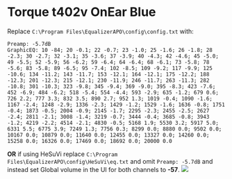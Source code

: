 # Torque t402v OnEar Blue
Replace `C:\Program Files\EqualizerAPO\config\config.txt` with:
```
Preamp: -5.7dB
GraphicEQ: 10 -84; 20 -0.1; 22 -0.7; 23 -1.0; 25 -1.6; 26 -1.8; 28 -2.3; 30 -2.7; 32 -3.1; 35 -3.6; 37 -3.9; 40 -4.3; 42 -4.6; 45 -5.0; 49 -5.5; 52 -5.9; 56 -6.2; 59 -6.4; 64 -6.4; 68 -6.1; 73 -5.8; 78 -5.6; 83 -5.8; 89 -6.5; 95 -7.4; 102 -8.5; 109 -9.2; 117 -9.9; 125 -10.6; 134 -11.2; 143 -11.7; 153 -12.1; 164 -12.1; 175 -12.2; 188 -12.3; 201 -12.3; 215 -12.1; 230 -11.9; 246 -11.7; 263 -11.3; 282 -10.8; 301 -10.3; 323 -9.8; 345 -9.4; 369 -9.0; 395 -8.3; 423 -7.6; 452 -6.9; 484 -6.2; 518 -5.4; 554 -4.4; 593 -2.9; 635 -1.2; 679 0.6; 726 2.2; 777 3.3; 832 3.5; 890 2.7; 952 1.3; 1019 -0.4; 1090 -1.6; 1167 -2.4; 1248 -2.9; 1336 -2.3; 1429 -1.2; 1529 -1.6; 1636 -0.8; 1751 -0.4; 1873 -0.5; 2004 -0.9; 2145 -1.7; 2295 -2.3; 2455 -2.5; 2627 -2.4; 2811 -2.1; 3008 -1.4; 3219 -0.7; 3444 -0.4; 3685 -0.8; 3943 -1.2; 4219 -2.2; 4514 -2.1; 4830 -0.5; 5168 1.9; 5530 3.2; 5917 5.0; 6331 5.5; 6775 3.9; 7249 1.3; 7756 0.3; 8299 0.0; 8880 0.0; 9502 0.0; 10167 0.0; 10879 0.0; 11640 0.0; 12455 0.0; 13327 0.0; 14260 0.0; 15258 0.0; 16326 0.0; 17469 0.0; 18692 0.0; 20000 0.0
```
**OR** if using HeSuVi replace `C:\Program Files\EqualizerAPO\config\HeSuVi\eq.txt` and omit `Preamp: -5.7dB` and instead set Global volume in the UI for both channels to **-57**.
![](https://raw.githubusercontent.com/jaakkopasanen/AutoEq/master/results/Sonoma%20Model%20One/innerfidelity/onear/Torque%20t402v%20OnEar%20Blue/Torque%20t402v%20OnEar%20Blue.png)